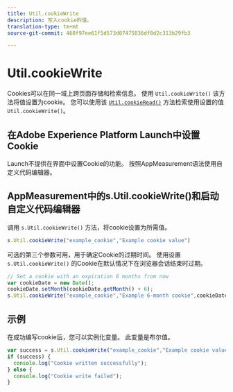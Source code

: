 ```yaml
---
title: Util.cookieWrite
description: 写入cookie的值。
translation-type: tm+mt
source-git-commit: 468f97ee61f5d573d07475836df8d2c313b29fb3

---
```



# Util.cookieWrite

Cookies可以在同一域上跨页面存储和检索信息。 使用 `Util.cookieWrite()` 该方法将值设置为cookie。 您可以使用该 [`Util.cookieRead()`](util-cookieread.md) 方法检索使用设置的值 `Util.cookieWrite()`。

## 在Adobe Experience Platform Launch中设置Cookie

Launch不提供在界面中设置Cookie的功能。 按照AppMeasurement语法使用自定义代码编辑器。

## AppMeasurement中的s.Util.cookieWrite()和启动自定义代码编辑器

调用 `s.Util.cookieWrite()` 方法，将cookie设置为所需值。

```js
s.Util.cookieWrite("example_cookie","Example cookie value")
```

可选的第三个参数可用，用于确定Cookie的过期时间。 使用设置 `s.Util.cookieWrite()` 的Cookie在默认情况下在浏览器会话结束时过期。

```js
// Set a cookie with an expiration 6 months from now
var cookieDate = new Date();
cookieDate.setMonth(cookieDate.getMonth() + 6);
s.Util.cookieWrite("example_cookie","Example 6-month cookie",cookieDate);
```

## 示例

在成功编写cookie后，您可以实例化变量。 此变量是布尔值。

```js
var success = s.Util.cookieWrite("example_cookie","Example cookie value");
if (success) {
  console.log("Cookie written successfully");
} else {
  console.log("Cookie write failed");
}
```
